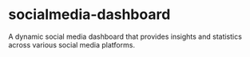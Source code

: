 # socialmedia-dashboard
A dynamic social media dashboard that provides insights and statistics across various social media platforms.

